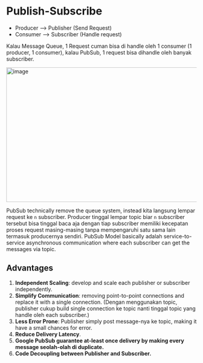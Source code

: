 # Publish-Subscribe

* Producer --> Publisher (Send Request)
* Consumer --> Subscriber (Handle request)

Kalau Message Queue, 1 Request cuman bisa di handle oleh 1 consumer (1 producer, 1 consumer), kalau PubSub, 1 request bisa dihandle oleh banyak subscriber.

<img width="722" height="356" alt="image" src="https://github.com/user-attachments/assets/a5ffcd73-362f-4ab5-a2df-16a62e5c19af" />

PubSub technically remove the queue system, instead kita langsung lempar request ke `n` subscriber. Producer tinggal lempar topic biar `n` subscriber tersebut bisa tinggal baca aja dengan tiap subscriber memiliki kecepatan proses request masing-masing tanpa mempengaruhi satu sama lain termasuk producernya sendiri. PubSub Model basically adalah service-to-service asynchronous communication where each subscriber can get the messages via topic.

## Advantages

1. **Independent Scaling**: develop and scale each publisher or subscriber independently.
2. **Simplify Communication**: removing point-to-point connections and replace it with a single connection. (Dengan menggunakan topic, publisher cukup build single connection ke topic nanti tinggal topic yang handle oleh each subscriber.)
3. **Less Error Prone**: Publisher simply post message-nya ke topic, making it have a small chances for error.
4. **Reduce Delivery Latency**.
5. **Google PubSub guarantee at-least once delivery by making every message seolah-olah di duplicate.**
6. **Code Decoupling between Publisher and Subscriber.**
